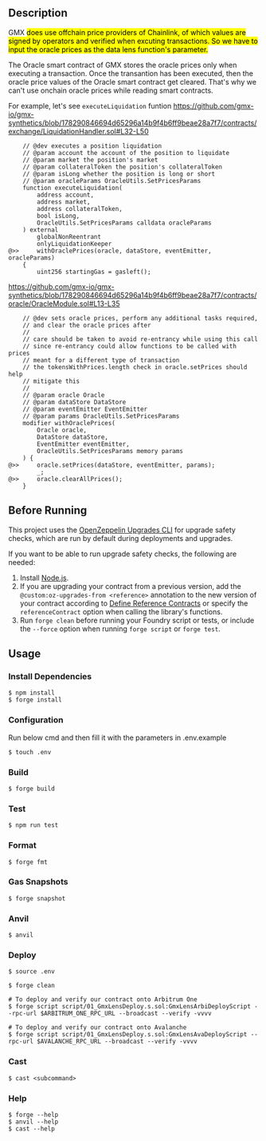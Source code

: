 ## Description

GMX <mark>does use offchain price providers<mark> of Chainlink, of which values are signed by operators and verified when excuting transactions.
So we have to input the oracle prices as the data lens function's parameter.

The Oracle smart contract of GMX stores the oracle prices only when executing a transaction.
Once the transantion has been executed, then the oracle price values of the Oracle smart contract get cleared.
That's why we can't use onchain oracle prices while reading smart contracts.

For example, let's see `executeLiquidation` funtion
https://github.com/gmx-io/gmx-synthetics/blob/178290846694d65296a14b9f4b6ff9beae28a7f7/contracts/exchange/LiquidationHandler.sol#L32-L50
```python:
    // @dev executes a position liquidation
    // @param account the account of the position to liquidate
    // @param market the position's market
    // @param collateralToken the position's collateralToken
    // @param isLong whether the position is long or short
    // @param oracleParams OracleUtils.SetPricesParams
    function executeLiquidation(
        address account,
        address market,
        address collateralToken,
        bool isLong,
        OracleUtils.SetPricesParams calldata oracleParams
    ) external
        globalNonReentrant
        onlyLiquidationKeeper
@>>     withOraclePrices(oracle, dataStore, eventEmitter, oracleParams)
    {
        uint256 startingGas = gasleft();
```
https://github.com/gmx-io/gmx-synthetics/blob/178290846694d65296a14b9f4b6ff9beae28a7f7/contracts/oracle/OracleModule.sol#L13-L35
```python:
    // @dev sets oracle prices, perform any additional tasks required,
    // and clear the oracle prices after
    //
    // care should be taken to avoid re-entrancy while using this call
    // since re-entrancy could allow functions to be called with prices
    // meant for a different type of transaction
    // the tokensWithPrices.length check in oracle.setPrices should help
    // mitigate this
    //
    // @param oracle Oracle
    // @param dataStore DataStore
    // @param eventEmitter EventEmitter
    // @param params OracleUtils.SetPricesParams
    modifier withOraclePrices(
        Oracle oracle,
        DataStore dataStore,
        EventEmitter eventEmitter,
        OracleUtils.SetPricesParams memory params
    ) {
@>>     oracle.setPrices(dataStore, eventEmitter, params);
        _;
@>>     oracle.clearAllPrices();
    }
```

## Before Running
This project uses the [OpenZeppelin Upgrades CLI](https://docs.openzeppelin.com/upgrades-plugins/1.x/api-core) for upgrade safety checks, which are run by default during deployments and upgrades.

If you want to be able to run upgrade safety checks, the following are needed:
1. Install [Node.js](https://nodejs.org/).
2. If you are upgrading your contract from a previous version, add the `@custom:oz-upgrades-from <reference>` annotation to the new version of your contract according to [Define Reference Contracts](https://docs.openzeppelin.com/upgrades-plugins/1.x/api-core#define-reference-contracts) or specify the `referenceContract` option when calling the library's functions.
3. Run `forge clean` before running your Foundry script or tests, or include the `--force` option when running `forge script` or `forge test`.

## Usage

### Install Dependencies

```shell
$ npm install
$ forge install
```

### Configuration

Run below cmd and then fill it with the parameters in .env.example
```shell
$ touch .env
```

### Build

```shell
$ forge build
```

### Test

```shell
$ npm run test
```

### Format

```shell
$ forge fmt
```

### Gas Snapshots

```shell
$ forge snapshot
```

### Anvil

```shell
$ anvil
```

### Deploy

```shell
$ source .env

$ forge clean

# To deploy and verify our contract onto Arbitrum One
$ forge script script/01_GmxLensDeploy.s.sol:GmxLensArbiDeployScript --rpc-url $ARBITRUM_ONE_RPC_URL --broadcast --verify -vvvv

# To deploy and verify our contract onto Avalanche
$ forge script script/01_GmxLensDeploy.s.sol:GmxLensAvaDeployScript --rpc-url $AVALANCHE_RPC_URL --broadcast --verify -vvvv
```

### Cast

```shell
$ cast <subcommand>
```

### Help

```shell
$ forge --help
$ anvil --help
$ cast --help
```
